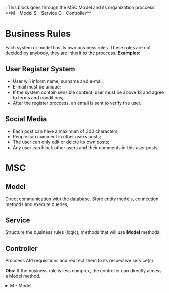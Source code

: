<aside>
ℹ️ This block goes through the MSC Model and its organization proccess.
**M - Model
S - Service
C - Controller**

</aside>

# Business Rules

Each system or model has its own business rules. These rules are not decided by anybody, they are inherit to the proccess. **Examples:**

## User Register System

- User will inform name, surname and e-mail;
- E-mail must be unique;
- If the system contain sensible content, user must be above 18 and agree to terms and conditions;
- After the register proccess, an email is sent to verify the user.

## Social Media

- Each post can have a maximum of 300 characters;
- People can comment in other users posts;
- The user can only edit or delete its own posts;
- Any user can block other users and their comments in this user posts.

# MSC

## Model

Direct communication with the database. Store entity models, connection methods and execute queries;

## Service

Structure the business rules (logic), methods that will use **Model** methods.

## Controller

Proccess API requisitions and redirect them to its respective service(s).

**Obs:** If the business rule is less complex, the controller can directly access a Model method.

<details>
<summary>M - Model</summary>

# Creating a Model

## Connecting to MySQL in Node.js

```jsx
// connection.js
const mysql = require('mysql2/promise'); // npm i mysql2

// createPool will keep the connection with the database alive.
const connection = mysql.createPool({
  host: 'localhost',
  user: 'root',
  password: 'root',
  database: 'model_example'
});

module.exports = connection;

```

## Model Methods

```jsx
// models/Author.js
const connection = require('./connection');

const getAll = async () => {
	// Execute the query just like you would in SQL
	const [authors, _fields] = await connection.execute(
	  'SELECT id, first_name, middle_name, last_name FROM model_example.authors;',
  );
  return authors;
	// result: [ { ...author_one }, { ...author_two }, ... ];
};

const getById = async (id) => {
	// Whenever we want to include a separate variable in a query, we can use '?'
	const query = 'SELECT first_name, middle_name, last_name FROM model_example.authors WHERE id = ?;';
	const [author] = await connection.execute(query, [id]);
	
	if (!author.length) return null;
	return author;
}

const create = async (firstName, middleName, lastName) => connection.execute(
	'INSERT INTO model_example.authors (first_name, middle_name, last_name) VALUES (?,?,?)',
	[firstName, middleName, lastName],
);

const isValid = (firstName, middleName, lastName) => {
	if (!firstName || typeof firstName !== 'string') return false;
	if (!lastName || typeof lastName !== 'string') return false;
	if (middleName && typeof middleName !== 'string') return false;
	
	return true;
};

module.exports = {
	getAll,
	getById,
	create,
	isValid,
};
```

## Serialize

The data retrieved from the database will not be in `camelCase`, which is default for variables in JS. For this reason, we are going to serialize it:

```jsx
const serialize = (authorData) => ({
	id: authorData.id,
	firstName: authorData.first_name,
	middleName: authorData.middle_name,
	lastName: authorData.last_name,
});

const getAll = async () => {
	...
	return authors.map(serialize);
}

const getById =  async (id) => {
	...
	return serialize(author[0]);
}
```

## Express Routes

```jsx
const Author = require('./models/Author');

app.get('/authors', async (_req, res) => {
	const authors = await Author.getAll();

	res.status(200).json(authors);
});

app.get('/authors/:id', async (req, res) => {
	const { id } = req.params;
	const author = await Author.getById(id);

	if (!author) return res.status(404).json({ message: 'Not found' });

	res.status(200).json(authors);
});

app.post('/authors', async (req, res) => {
	const { firstName, middleName, lastName } = req.body;

	if (!Author.isValid(firstName, middleName, lastName)) {
		return res.status(400).json({ message: 'Invalid Data' });
	}

	await Author.create(firstName, middleName, lastName);
	res.status(201).json({ message: 'Author created successfully!'});
});
```
</details>
